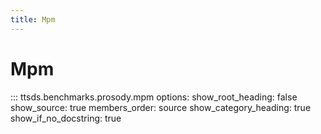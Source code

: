 ```yaml
---
title: Mpm
---
```


# Mpm

::: ttsds.benchmarks.prosody.mpm
    options:
      show_root_heading: false
      show_source: true
      members_order: source
      show_category_heading: true
      show_if_no_docstring: true
